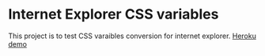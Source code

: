 # Internet Explorer CSS variables

This project is to test CSS varaibles conversion for internet explorer.
[Heroku demo](https://css-variabler-ie.herokuapp.com)
